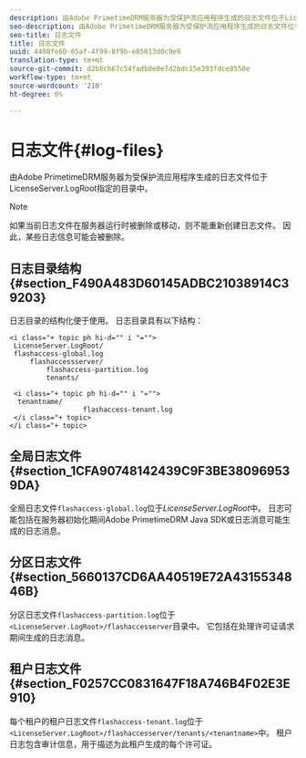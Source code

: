 ```yaml
---
description: 由Adobe PrimetimeDRM服务器为受保护流应用程序生成的日志文件位于LicenseServer.LogRoot指定的目录中。
seo-description: 由Adobe PrimetimeDRM服务器为受保护流应用程序生成的日志文件位于LicenseServer.LogRoot指定的目录中。
seo-title: 日志文件
title: 日志文件
uuid: 4498fe60-65af-4f99-8f9b-e85013d0c9e9
translation-type: tm+mt
source-git-commit: d2b8cb67c54fadb8e0e7d2bdc15e393fdce8550e
workflow-type: tm+mt
source-wordcount: '210'
ht-degree: 0%

---
```



# 日志文件{#log-files}

由Adobe PrimetimeDRM服务器为受保护流应用程序生成的日志文件位于LicenseServer.LogRoot指定的目录中。

>[!NOTE]
>
>如果当前日志文件在服务器运行时被删除或移动，则不能重新创建日志文件。 因此，某些日志信息可能会被删除。

## 日志目录结构{#section_F490A483D60145ADBC21038914C39203}

日志目录的结构化便于使用。 日志目录具有以下结构：

```
<i class="+ topic ph hi-d="" i "="">
 LicenseServer.LogRoot/ 
 flashaccess-global.log 
     flashaccessserver/ 
         flashaccess-partition.log 
         tenants/ 
             
 <i class="+ topic ph hi-d="" i "="">
  tenantname/ 
                  flashaccess-tenant.log
 </i class="+ topic>
</i class="+ topic>
```

## 全局日志文件{#section_1CFA90748142439C9F3BE380969539DA}

全局日志文件`flashaccess-global.log`位于&#x200B;*LicenseServer.LogRoot*&#x200B;中。 日志可能包括在服务器初始化期间Adobe PrimetimeDRM Java SDK或日志消息可能生成的日志消息。

## 分区日志文件{#section_5660137CD6AA40519E72A4315534846B}

分区日志文件`flashaccess-partition.log`位于`<LicenseServer.LogRoot>/flashaccesserver`目录中。 它包括在处理许可证请求期间生成的日志消息。

## 租户日志文件{#section_F0257CC0831647F18A746B4F02E3E910}

每个租户的租户日志文件`flashaccess-tenant.log`位于`<LicenseServer.LogRoot>/flashaccesserver/tenants/<tenantname>`中。 租户日志包含审计信息，用于描述为此租户生成的每个许可证。
